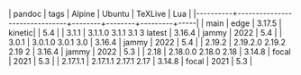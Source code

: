 | pandoc   | tags                          | Alpine | Ubuntu | TeXLive | Lua |
|----------+-------------------------------+--------+--------+---------+-----|
| main     | edge                          | 3.17.5 | kinetic|         | 5.4 |
| 3.1.1    | 3.1.1.0  3.1.1  3.1  3 latest | 3.16.4 | jammy  |    2022 | 5.4 |
| 3.0.1    | 3.0.1.0  3.0.1  3.0           | 3.16.4 | jammy  |    2022 | 5.4 |
| 2.19.2   | 2.19.2.0 2.19.2 2.19 2        | 3.16.4 | jammy  |    2022 | 5.3 |
| 2.18     | 2.18.0.0 2.18.0 2.18          | 3.14.8 | focal  |    2021 | 5.3 |
| 2.17.1.1 | 2.17.1.1 2.17.1 2.17          | 3.14.8 | focal  |    2021 | 5.3 |
